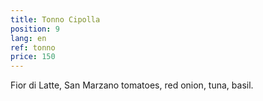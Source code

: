 ```yaml
---
title: Tonno Cipolla
position: 9
lang: en
ref: tonno
price: 150
---
```


Fior di Latte, San Marzano tomatoes, red onion, tuna, basil.
